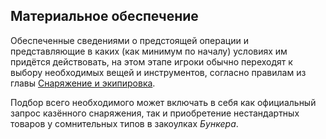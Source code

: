 ## Материальное обеспечение

Обеспеченные сведениями о предстоящей операции и представляющие в каких (как минимум по началу) условиях им придётся действовать, на этом этапе игроки обычно переходят к выбору необходимых вещей и инструментов, согласно правилам из главы [Снаряжение и экипировка](/equipment/equipment_base).

Подбор всего необходимого может включать в себя как официальный  запрос казённого снаряжения, так и приобретение нестандартных товаров у сомнительных типов в закоулках *Бункера*.
